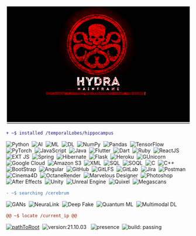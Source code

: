 <p align="center">
  <img src="https://github.com/inamesmerisingway/inamesmerisingway/blob/main/iamw_mainframe.gif"/>
</p>

```diff
+ ~$ installed /temporalLobes/hippocampus 
```
![Python](https://img.shields.io/badge/-Python-1c1c1c?style=plastic&logo=python&logoColor=ff0000&logoWidth=10)&nbsp;
![AI](https://img.shields.io/badge/AI-Artificial_Intelligence-1c1c1c?style=plastic&logo=artificialintelligence&logoColor=ff0000&labelColor=1c1c1c)&nbsp;
![ML](https://img.shields.io/badge/ML-Machine_Learning-1c1c1c?style=plastic&logo=machinelearning&logoColor=ff0000&labelColor=1c1c1c)&nbsp;
![DL](https://img.shields.io/badge/DL-Deep_Learning-1c1c1c?style=plastic&logo=deeplearning&logoColor=ff0000&labelColor=1c1c1c)&nbsp;
![NumPy](https://img.shields.io/badge/-NumPy-1c1c1c?style=plastic&logo=numpy&logoColor=ff0000&logoWidth=10)&nbsp;
![Pandas](https://img.shields.io/badge/-Pandas-1c1c1c?style=plastic&logo=pandas&logoColor=ff0000&logoWidth=10)&nbsp;
![TensorFlow](https://img.shields.io/badge/-TensorFlow-1c1c1c?style=plastic&logo=tensorflow&logoColor=ff0000&logoWidth=10)&nbsp;
![PyTorch](https://img.shields.io/badge/-PyTorch-1c1c1c?style=plastic&logo=pytorch&logoColor=ff0000&logoWidth=10)&nbsp;
![JavaScript](https://img.shields.io/badge/-JavaScript-1c1c1c?style=plastic&logo=javascript&logoColor=ff0000&logoWidth=10)&nbsp;
![Java](https://img.shields.io/badge/-Java-1c1c1c?style=plastic&logo=java&logoColor=ff0000&logoWidth=10)&nbsp;
![Flutter](https://img.shields.io/badge/-Flutter-1c1c1c?style=plastic&logo=flutter&logoColor=ff0000&logoWidth=10)&nbsp;
![Dart](https://img.shields.io/badge/-Dart-1c1c1c?style=plastic&logo=dart&logoColor=ff0000&logoWidth=10)&nbsp;
![Ruby](https://img.shields.io/badge/-Ruby-1c1c1c?style=plastic&logo=ruby&logoColor=ff0000&logoWidth=10)&nbsp;
![ReactJS](https://img.shields.io/badge/-ReactJS-1c1c1c?style=plastic&logo=react&logoColor=ff0000&logoWidth=10)&nbsp;
![EXT JS](https://img.shields.io/badge/-EXT_JS-1c1c1c?style=plastic&logo=extjs&logoColor=ff0000&logoWidth=10)&nbsp;
![Spring](https://img.shields.io/badge/-Spring-1c1c1c?style=plastic&logo=spring&logoColor=ff0000&logoWidth=10)&nbsp;
![Hibernate](https://img.shields.io/badge/-Hibernate-1c1c1c?style=plastic&logo=hibernate&logoColor=ff0000&logoWidth=10)&nbsp;
![Flask](https://img.shields.io/badge/-Flask-1c1c1c?style=plastic&logo=flask&logoColor=ff0000&logoWidth=10)&nbsp;
![Heroku](https://img.shields.io/badge/-Heroku-1c1c1c?style=plastic&logo=heroku&logoColor=ff0000&logoWidth=10)&nbsp;
![GUnicorn](https://img.shields.io/badge/-GUnicorn-1c1c1c?style=plastic&logo=gunicorn&logoColor=ff0000&logoWidth=10)&nbsp;
![Google Cloud](https://img.shields.io/badge/-Google_Cloud-1c1c1c?style=plastic&logo=google-cloud&logoColor=ff0000&logoWidth=10)&nbsp;
![Amazon S3](https://img.shields.io/badge/-Amazon_S3-1c1c1c?style=plastic&logo=amazon&logoColor=ff0000&logoWidth=10)&nbsp;
![XML](https://img.shields.io/badge/-XML-1c1c1c?style=plastic&logo=xaml&logoColor=ff0000&logoWidth=10)&nbsp;
![SQL](https://img.shields.io/badge/-SQL-1c1c1c?style=plastic&logo=mysql&logoColor=ff0000&logoWidth=10)&nbsp;
![SOQL](https://img.shields.io/badge/-SQOL-1c1c1c?style=plastic&logo=salesforce&logoColor=ff0000&logoWidth=10)&nbsp;
![C](https://img.shields.io/badge/-C-1c1c1c?style=plastic&logo=c&logoColor=ff0000&logoWidth=10)&nbsp;
![C++](https://img.shields.io/badge/-C++-1c1c1c?style=plastic&logo=c%2B%2B&logoColor=ff0000&logoWidth=10)&nbsp;
![BootStrap](https://img.shields.io/badge/-BootStrap-1c1c1c?style=plastic&logo=bootstrap&logoColor=ff0000&logoWidth=10)&nbsp;
![Angular](https://img.shields.io/badge/-Angular-1c1c1c?style=plastic&logo=angular&logoColor=ff0000&logoWidth=10)&nbsp;
![GitHub](https://img.shields.io/badge/-GitHub-1c1c1c?style=plastic&logo=git&logoColor=ff0000&logoWidth=10)&nbsp;
![GitLFS](https://img.shields.io/badge/-GitLFS-1c1c1c?style=plastic&logo=gitlfs&logoColor=ff0000&logoWidth=10)&nbsp;
![GitLab](https://img.shields.io/badge/-GitLab-1c1c1c?style=plastic&logo=gitlab&logoColor=ff0000&logoWidth=10)&nbsp;
![Jira](https://img.shields.io/badge/-Jira-1c1c1c?style=plastic&logo=jira&logoColor=ff0000&logoWidth=10)&nbsp;
![Postman](https://img.shields.io/badge/-Postman-1c1c1c?style=plastic&logo=postman&logoColor=ff0000&logoWidth=10)&nbsp;
![Cinema4D](https://img.shields.io/badge/-Cinema4D-1c1c1c?style=plastic&logo=cinema4d&logoColor=ff0000&logoWidth=10)&nbsp;
![OctaneRender](https://img.shields.io/badge/-OctaneRender-1c1c1c?style=plastic&logo=octane&logoColor=ff0000&logoWidth=10)&nbsp;
![Marvelous Designer](https://img.shields.io/badge/-Marvelous_Designer-1c1c1c?style=plastic&logo=marvelousdesigner&logoColor=ff0000&logoWidth=10)&nbsp;
![Photoshop](https://img.shields.io/badge/-Photoshop-1c1c1c?style=plastic&logo=adobephotoshop&logoColor=ff0000&logoWidth=10)&nbsp;
![After Effects](https://img.shields.io/badge/-After_Effects-1c1c1c?style=plastic&logo=Adobe%20After%20Effects&logoColor=ff0000&logoWidth=10)&nbsp;
![Unity](https://img.shields.io/badge/-Unity-1c1c1c?style=plastic&logo=unity&logoColor=ff0000&logoWidth=10)&nbsp;
![Unreal Engine](https://img.shields.io/badge/-Unreal_Engine-1c1c1c?style=plastic&logo=unrealengine&logoColor=ff0000&logoWidth=10)&nbsp;
![Quixel](https://img.shields.io/badge/-Quixel-1c1c1c?style=plastic&logo=quixel&logoColor=ff0000&labelColor=1c1c1c)&nbsp;
![Megascans](https://img.shields.io/badge/-Megascans-1c1c1c?style=plastic&logo=megascans&logoColor=ff0000&labelColor=1c1c1c)&nbsp;

```diff
- ~$ searching /cerebrum
```
![GANs](https://img.shields.io/badge/-GANs-1c1c1c?style=plastic&logo=gan&logoColor=ff0000&logoWidth=10)&nbsp;
![NeuraLink](https://img.shields.io/badge/-NeuraLink-1c1c1c?style=plastic&logo=neuralink&logoColor=ff0000&logoWidth=10)&nbsp;
![Deep Fake](https://img.shields.io/badge/-Deep_Fake-1c1c1c?style=plastic&logo=deepfake&logoColor=ff0000&logoWidth=10)&nbsp;
![Quantum ML](https://img.shields.io/badge/-Quantum_ML-1c1c1c?style=plastic&logo=quantum&logoColor=ff0000&logoWidth=10)&nbsp;
![Multimodal DL](https://img.shields.io/badge/-Multimodal_Deep_Learning-1c1c1c?style=plastic&logo=ai&logoColor=ff0000&logoWidth=10)&nbsp;

```diff
@@ ~$ locate /current_ip @@
```
<a href="mailto:inamesmerisingway@gmail.com"><img alt="pathToRoot" src="https://img.shields.io/badge/pathToRoot-1c1c1c?style=plastic&logo=gmail&logoColor=ff0000" /></a>&nbsp;
![version:21.10.03](https://img.shields.io/badge/version-21.10.03-1c1c1c?labelColor=ff0000) &nbsp;
![presence](https://komarev.com/ghpvc/?username=inamesmerisingway&style=plastic&color=ff0000&label=presence)&nbsp;
![build: passing](https://img.shields.io/badge/build-passing-1c1c1c?style=plastic&labelColor=ff0000)

<!---
inamesmerisingway/inamesmerisingway is a ✨ special ✨ repository because its `README.md` (this file) appears on your GitHub profile.
You can click the Preview link to take a look at your changes.
--->
